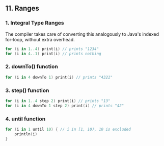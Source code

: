 ## 11. Ranges

### 1. Integral Type Ranges

The compiler takes care of converting this analogously to Java's indexed for-loop, without extra overhead.

~~~kotlin
for (i in 1..4) print(i) // prints "1234"
for (i in 4..1) print(i) // prints nothing
~~~

### 2. downTo() function

~~~kotlin
for (i in 4 downTo 1) print(i) // prints "4321"
~~~

### 3. step() function

~~~kotlin
for (i in 1..4 step 2) print(i) // prints "13"
for (i in 4 downTo 1 step 2) print(i) // prints "42"
~~~

### 4. until function
~~~kotlin
for (i in 1 until 10) { // i in [1, 10), 10 is excluded
    println(i)
}
~~~